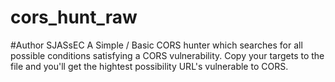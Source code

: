 # cors_hunt_raw
#Author SJASsEC
A Simple / Basic CORS hunter which searches for all possible conditions satisfying a CORS vulnerability.
Copy your targets to the file and you'll get the hightest possibility URL's vulnerable to CORS.
